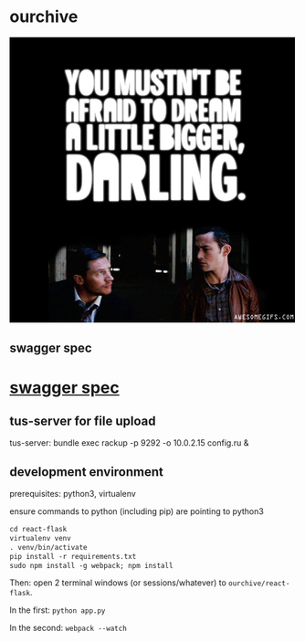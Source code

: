 # ourchive

![Dream a bit bigger, darling.](inception-dream-bigger.gif)

## swagger spec

[swagger spec](https://swagger.io/docs/specification/2-0/paths-and-operations/)
=======
## tus-server for file upload
tus-server: bundle exec rackup -p 9292 -o 10.0.2.15 config.ru &

## development environment

prerequisites: python3, virtualenv

ensure commands to python (including pip) are pointing to python3

    cd react-flask
    virtualenv venv
    . venv/bin/activate
    pip install -r requirements.txt
    sudo npm install -g webpack; npm install

Then: open 2 terminal windows (or sessions/whatever) to `ourchive/react-flask`.

In the first: `python app.py`

In the second: `webpack --watch`